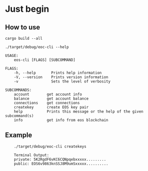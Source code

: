 # Just begin
## How to use
 ```cargo build --all```
 
```
./target/debug/eoc-cli --help

USAGE:
    eos-cli [FLAGS] [SUBCOMMAND]

FLAGS:
    -h, --help       Prints help information
    -V, --version    Prints version information
    -v               Sets the level of verbosity

SUBCOMMANDS:
    account        get account info
    balance        get account balance
    connections    get connections
    createkey      create EOS key pair
    help           Prints this message or the help of the given subcommand(s)
    info           get info from eos blockchain
```
## Example
``` 
    ./target/debug/eoc-cli createkeys

    Terminal Output: 
    private: 5K2RgdF6vKC6CQNpqebxxxxx.........
    public: EOS6v9863knSSJ8M9umSxxxxx..........     

```



